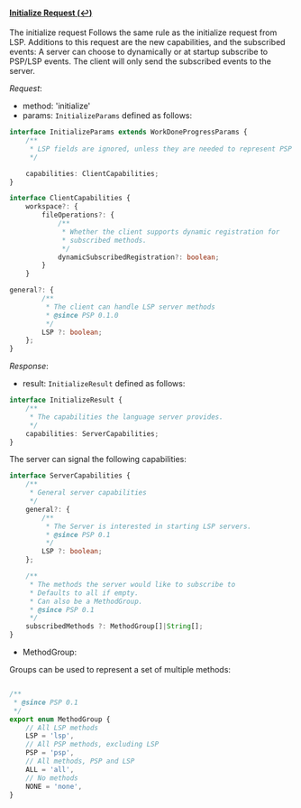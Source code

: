 #### <a href="#initialize" name="initialize" class="anchor">Initialize Request (:leftwards_arrow_with_hook:)</a>

The initialize request Follows the same rule as the initialize request from LSP. Additions to this request are the new capabilities, and the subscribed events: A server can choose to dynamically or at startup subscribe to PSP/LSP events. The client will only send the subscribed events to the server.

_Request_:

* method: 'initialize'
* params: `InitializeParams` defined as follows:

<div class="anchorHolder"><a href="#initializeParams" name="initializeParams" class="linkableAnchor"></a></div>

```typescript
interface InitializeParams extends WorkDoneProgressParams {
    /**
     * LSP fields are ignored, unless they are needed to represent PSP fields.
     */

    capabilities: ClientCapabilities;
}
```

<div class="anchorHolder"><a href="#clientCapabilities" name="clientCapabilities" class="linkableAnchor"></a></div>

```typescript
interface ClientCapabilities {
    workspace?: {
        fileOperations?: {
            /**
             * Whether the client supports dynamic registration for
             * subscribed methods.
             */
            dynamicSubscribedRegistration?: boolean;
        }
    }

general?: {
        /**
         * The client can handle LSP server methods
         * @since PSP 0.1.0
         */
        LSP ?: boolean;
    };
}
```

_Response_:

* result: `InitializeResult` defined as follows:

<div class="anchorHolder"><a href="#initializeResult" name="initializeResult" class="linkableAnchor"></a></div>

```typescript
interface InitializeResult {
    /**
     * The capabilities the language server provides.
     */
    capabilities: ServerCapabilities;
}
```

The server can signal the following capabilities:

<div class="anchorHolder"><a href="#serverCapabilities" name="serverCapabilities" class="linkableAnchor"></a></div>

```typescript
interface ServerCapabilities {
    /**
     * General server capabilities
     */
    general?: {
        /**
         * The Server is interested in starting LSP servers.
         * @since PSP 0.1
         */
        LSP ?: boolean;
    };

    /**
     * The methods the server would like to subscribe to
     * Defaults to all if empty.
     * Can also be a MethodGroup.
     * @since PSP 0.1
     */
    subscribedMethods ?: MethodGroup[]|String[];
}
```

* MethodGroup:

<div class="anchorHolder"><a href="#methodGroup" name="methodGroup" class="linkableAnchor"></a></div>

Groups can be used to represent a set of multiple methods:

```typescript

/**
 * @since PSP 0.1
 */
export enum MethodGroup {
    // All LSP methods
    LSP = 'lsp',
    // All PSP methods, excluding LSP
    PSP = 'psp',
    // All methods, PSP and LSP
    ALL = 'all',
    // No methods
    NONE = 'none',
}
```
